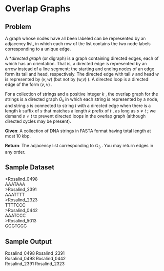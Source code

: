 # Overlap Graphs

## Problem
A graph whose nodes have all been labeled can be represented by an adjacency list, in which each row of the list contains the two node labels corresponding to a unique edge.

A **directed graph* (or digraph) is a graph containing directed edges, each of which has an orientation. That is, a directed edge is represented by an arrow instead of a line segment; the starting and ending nodes of an edge form its tail and head, respectively.
The directed edge with tail $v$
 and head $w$
 is represented by $(v,w)$
 (but not by (w,v)
). A directed loop is a directed edge of the form $(v,v)$
.

For a collection of strings and a positive integer $k$
, the overlap graph for the strings is a directed graph $O_k$
 in which each string is represented by a node, and string $s$
 is connected to string $t$
 with a directed edge when there is a length $k$
 suffix of $s$
 that matches a length $k$
 prefix of $t$
, as long as $s≠t$
; we demand $s≠t$
 to prevent directed loops in the overlap graph (although directed cycles may be present).

**Given**: A collection of DNA strings in FASTA format having total length at most 10 kbp.

**Return**: The adjacency list corresponding to $O_3$
. You may return edges in any order.

## Sample Dataset
\>Rosalind_0498<br>
AAATAAA<br>
\>Rosalind_2391<br>
AAATTTT<br>
\>Rosalind_2323<br>
TTTTCCC<br>
\>Rosalind_0442<br>
AAATCCC<br>
\>Rosalind_5013<br>
GGGTGGG<br>
## Sample Output
Rosalind_0498 Rosalind_2391<br>
Rosalind_0498 Rosalind_0442<br>
Rosalind_2391 Rosalind_2323<br>
